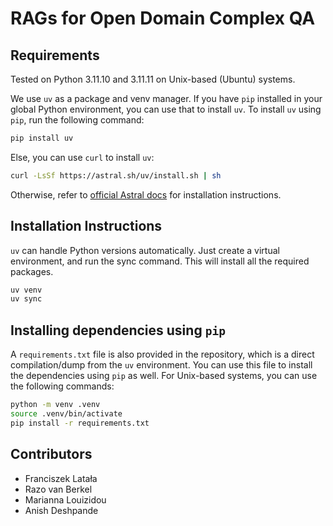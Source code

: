 # RAGs for Open Domain Complex QA

## Requirements
Tested on Python 3.11.10 and 3.11.11 on Unix-based (Ubuntu) systems.

We use `uv` as a package and venv manager. If you have `pip` installed in your global Python environment, you can use that to install `uv`. To install `uv` using `pip`, run the following command:

```bash
pip install uv
```

Else, you can use `curl` to install `uv`:

```bash
curl -LsSf https://astral.sh/uv/install.sh | sh
```

Otherwise, refer to [official Astral docs](https://docs.astral.sh/uv/getting-started/installation/) for installation instructions.

## Installation Instructions

`uv` can handle Python versions automatically. Just create a virtual environment, and run the sync command. This will install all the required packages.

```bash
uv venv
uv sync
```


## Installing dependencies using `pip`

A `requirements.txt` file is also provided in the repository, which is a direct compilation/dump from the `uv` environment. You can use this file to install the dependencies using `pip` as well. For Unix-based systems, you can use the following commands:

```bash
python -m venv .venv
source .venv/bin/activate
pip install -r requirements.txt
```

## Contributors
- Franciszek Latała
- Razo van Berkel
- Marianna Louizidou
- Anish Deshpande
